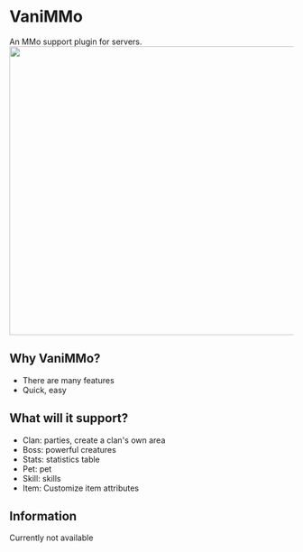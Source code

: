 # VaniMMo
An MMo support plugin for servers.<br>
<img src="img\MMoItem.png" width=512px height=512px>
## Why VaniMMo?
- There are many features
- Quick, easy
## What will it support?
- Clan: parties, create a clan's own area
- Boss: powerful creatures
- Stats: statistics table
- Pet: pet
- Skill: skills
- Item: Customize item attributes
## Information
Currently not available
